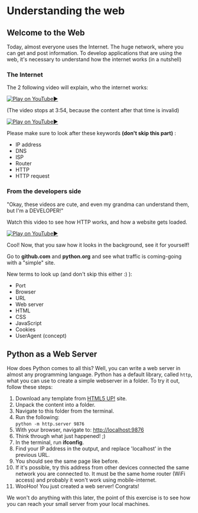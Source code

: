 # Understanding the web

## Welcome to the Web

Today, almost everyone uses the Internet. The huge network, where you can get and post information. To develop applications that are using the web, it's necessary to understand how the internet works (in a nutshell)

### The Internet

The 2 following video will explain, who the internet works:

[![Play on YouTube](https://img.youtube.com/vi/7_LPdttKXPc/0.jpg):arrow_forward:](https://www.youtube.com/watch?v=7_LPdttKXPc "Play on YouTube")

(The video stops at 3:54, because the content after that time is invalid)

[![Play on YouTube](https://img.youtube.com/vi/oj7A2YDgIWE/0.jpg):arrow_forward:](https://www.youtube.com/watch?v=oj7A2YDgIWE "Play on YouTube")

Please make sure to look after these keywords **(don't skip this part)** :

  * IP address
  * DNS
  * ISP
  * Router
  * HTTP
  * HTTP request



### From the developers side

"Okay, these videos are cute, and even my grandma can understand them, but I'm a DEVELOPER!"

Watch this video to see how HTTP works, and how a website gets loaded. 

[![Play on YouTube](https://img.youtube.com/vi/e4S8zfLdLgQ/0.jpg):arrow_forward:](https://www.youtube.com/watch?v=e4S8zfLdLgQ "Play on YouTube")

Cool! Now, that you saw how it looks in the background, see it for yourself!

Go to **github.com** and **python.org** and see what traffic is coming-going with a "simple" site. 

New terms to look up (and don't skip this either :) ):

  * Port
  * Browser
  * URL
  * Web server
  * HTML
  * CSS
  * JavaScript
  * Cookies
  * UserAgent (concept)



## Python as a Web Server

How does Python comes to all this? Well, you can write a web server in almost any programming language. Python has a default library, called `http`, what you can use to create a simple webserver in a folder. To try it out, follow these steps:

  1. Download any template from [HTML5 UP!](https://html5up.net) site.
  2. Unpack the content into a folder.
  3. Navigate to this folder from the terminal.
  4. Run the following:  
`python -m http.server 9876`
  5. With your browser, navigate to: <http://localhost:9876>
  6. Think through what just happened! ;)
  7. In the terminal, run **ifconfig**.
  8. Find your IP address in the output, and replace 'localhost' in the previous URL.
  9. You should see the same page like before.
  10. If it's possible, try this address from other devices connected the same network you are connected to. It must be the same home router (WiFi access) and probably it won't work using mobile-internet.
  11. WooHoo! You just created a web server! Congrats!



We won't do anything with this later, the point of this exercise is to see how you can reach your small server from your local machines.
